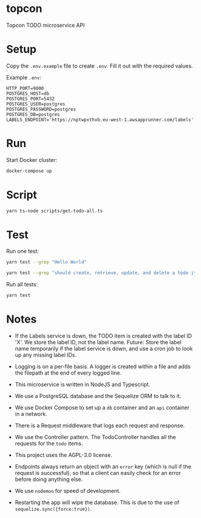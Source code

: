 # topcon

Topcon TODO microservice API


# Setup

Copy the `.env.example` file to create `.env`. Fill it out with the required values.

Example `.env`:  
```
HTTP_PORT=9000
POSTGRES_HOST=db
POSTGRES_PORT=5432
POSTGRES_USER=postgres
POSTGRES_PASSWORD=postgres
POSTGRES_DB=postgres
LABELS_ENDPOINT='https://nptwpxthvb.eu-west-1.awsapprunner.com/labels'
```


# Run

Start Docker cluster:

```bash
docker-compose up
```


# Script

```bash
yarn ts-node scripts/get-todo-all.ts
```


# Test

Run one test:

```bash
yarn test --grep "Hello World"

yarn test --grep "should create, retrieve, update, and delete a todo item"
```

Run all tests:

```bash
yarn test
```


# Notes

* If the Labels service is down, the TODO item is created with the label ID 'X'. We store the label ID, not the label name. Future: Store the label name temporarily if the label service is down, and use a cron job to look up any missing label IDs.

* Logging is on a per-file basis. A logger is created within a file and adds the filepath at the end of every logged line.

* This microservice is written in NodeJS and Typescript.

* We use a PostgreSQL database and the Sequelize ORM to talk to it.

* We use Docker Compose to set up a `db` container and an `api` container in a network.

* There is a Request middleware that logs each request and response.

* We use the Controller pattern. The TodoController handles all the requests for the `todo` items.

* This project uses the AGPL-3.0 license.

* Endpoints always return an object with an `error` key (which is null if the request is successful), so that a client can easily check for an error before doing anything else.

* We use `nodemon` for speed of development.

* Restarting the app will wipe the database. This is due to the use of `sequelize.sync({force:true})`.
